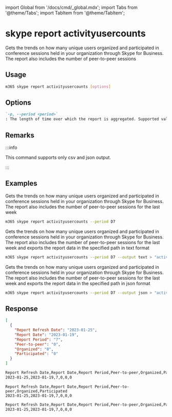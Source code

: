 <!-- DISCLAIMER: All secrets, passwords, and sensitive values in this document are examples only and not real credentials. -->
import Global from '/docs/cmd/_global.mdx';
import Tabs from '@theme/Tabs';
import TabItem from '@theme/TabItem';

# skype report activityusercounts

Gets the trends on how many unique users organized and participated in conference sessions held in your organization through Skype for Business. The report also includes the number of peer-to-peer sessions

## Usage

```sh
m365 skype report activityusercounts [options]
```

## Options

```md definition-list
`-p, --period <period>`
: The length of time over which the report is aggregated. Supported values `D7`, `D30`, `D90`, `D180`.
```

<Global />

## Remarks

:::info

This command supports only csv and json output.

:::

## Examples

Gets the trends on how many unique users organized and participated in conference sessions held in your organization through Skype for Business. The report also includes the number of peer-to-peer sessions for the last week

```sh
m365 skype report activityusercounts --period D7
```

Gets the trends on how many unique users organized and participated in conference sessions held in your organization through Skype for Business. The report also includes the number of peer-to-peer sessions for the last week and exports the report data in the specified path in text format

```sh
m365 skype report activityusercounts --period D7 --output text > "activityusercounts.txt"
```

Gets the trends on how many unique users organized and participated in conference sessions held in your organization through Skype for Business. The report also includes the number of peer-to-peer sessions for the last week and exports the report data in the specified path in json format

```sh
m365 skype report activityusercounts --period D7 --output json > "activityusercounts.json"
```

## Response

<Tabs>
  <TabItem value="JSON">

  ```json
  [
    {
      "Report Refresh Date": "2023-01-25",
      "Report Date": "2023-01-19",
      "Report Period": "7",
      "Peer-to-peer": "0",
      "Organized": "0",
      "Participated": "0"
    }
  ]
  ```

  </TabItem>
  <TabItem value="Text">

  ```txt
  Report Refresh Date,Report Date,Report Period,Peer-to-peer,Organized,Participated
  2023-01-25,2023-01-19,7,0,0,0
  ```

  </TabItem>
  <TabItem value="CSV">

  ```csv
  Report Refresh Date,Report Date,Report Period,Peer-to-peer,Organized,Participated
  2023-01-25,2023-01-19,7,0,0,0
  ```

  </TabItem>
  <TabItem value="Markdown">

  ```md
  Report Refresh Date,Report Date,Report Period,Peer-to-peer,Organized,Participated
  2023-01-25,2023-01-19,7,0,0,0
  ```

  </TabItem>
</Tabs>
